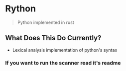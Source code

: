 # Rython
> Python implemented in rust

What Does This Do **Currently**?
---
- Lexical analysis implementation of python's syntax


### If you want to run the scanner read it's readme
